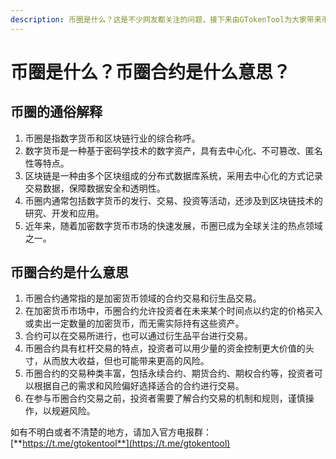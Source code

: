 ```yaml
---
description: 币圈是什么？这是不少网友都关注的问题，接下来由GTokenTool为大家带来币圈的通俗解释，感兴趣的网友一起随小编来瞧瞧吧。
---
```


# 币圈是什么？币圈合约是什么意思？

## 币圈的通俗解释

1. 币圈是指数字货币和区块链行业的综合称呼。
2. 数字货币是一种基于密码学技术的数字资产，具有去中心化、不可篡改、匿名性等特点。
3. 区块链是一种由多个区块组成的分布式数据库系统，采用去中心化的方式记录交易数据，保障数据安全和透明性。
4. 币圈内通常包括数字货币的发行、交易、投资等活动，还涉及到区块链技术的研究、开发和应用。
5. 近年来，随着加密数字货币市场的快速发展，币圈已成为全球关注的热点领域之一。

## 币圈合约是什么意思

1. 币圈合约通常指的是加密货币领域的合约交易和衍生品交易。
2. 在加密货币市场中，币圈合约允许投资者在未来某个时间点以约定的价格买入或卖出一定数量的加密货币，而无需实际持有这些资产。
3. 合约可以在交易所进行，也可以通过衍生品平台进行交易。
4. 币圈合约具有杠杆交易的特点，投资者可以用少量的资金控制更大价值的头寸，从而放大收益，但也可能带来更高的风险。
5. 币圈合约的交易种类丰富，包括永续合约、期货合约、期权合约等，投资者可以根据自己的需求和风险偏好选择适合的合约进行交易。
6. 在参与币圈合约交易之前，投资者需要了解合约交易的机制和规则，谨慎操作，以规避风险。

如有不明白或者不清楚的地方，请加入官方电报群：[**https://t.me/gtokentool**](https://t.me/gtokentool)
